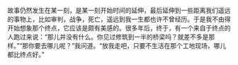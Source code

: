 故事仍然发生在某一刻，是某一刻开始时间的延伸，最后延伸到一些距离我们遥远的事物上，比如审判，战争，死亡，遥远到我一生都也许不曾经历。于是我不由得开始想象那个终点，它应该是颇有美感的。很多年后，终于，有一个来自于终点的人跑过来说：“那儿并没有什么。你见过修筑到一半的桥梁吗？就差不多是那样。”“那你要去哪儿呢？”我问道。“放我走吧，只要不生活在那个工地现场，哪儿都比终点好。”